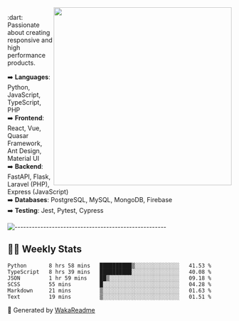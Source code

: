 <img src="https://github-readme-stats.vercel.app/api?username=iguit0&show_icons=true&include_all_commits=true&count_private=true&theme=dracula" min-width="400px" max-width="400px" width="400px" align="right" />

<p align="left"> 
  :dart: Passionate about creating responsive and high performance products.
</p>

<p align="left">
  ➡️ <strong>Languages</strong>: Python, JavaScript, TypeScript, PHP<br>
  ➡️ <strong>Frontend</strong>: React, Vue, Quasar Framework, Ant Design, Material UI<br>
  ➡️ <strong>Backend</strong>: FastAPI, Flask, Laravel (PHP), Express (JavaScript)<br>
  ➡️ <strong>Databases</strong>: PostgreSQL, MySQL, MongoDB, Firebase<br>
  ➡️ <strong>Testing</strong>: Jest, Pytest, Cypress<br>
</p>

![-----------------------------------------------------](https://raw.githubusercontent.com/andreasbm/readme/master/assets/lines/vintage.png)

## :man_technologist: Weekly Stats
<!--START_SECTION:waka-->

```text
Python       8 hrs 58 mins   ██████████▒░░░░░░░░░░░░░░   41.53 %
TypeScript   8 hrs 39 mins   ██████████░░░░░░░░░░░░░░░   40.08 %
JSON         1 hr 59 mins    ██▒░░░░░░░░░░░░░░░░░░░░░░   09.18 %
SCSS         55 mins         █░░░░░░░░░░░░░░░░░░░░░░░░   04.28 %
Markdown     21 mins         ▒░░░░░░░░░░░░░░░░░░░░░░░░   01.63 %
Text         19 mins         ▒░░░░░░░░░░░░░░░░░░░░░░░░   01.51 %
```

<!--END_SECTION:waka-->

🚀 Generated by [WakaReadme](https://github.com/athul/waka-readme)
